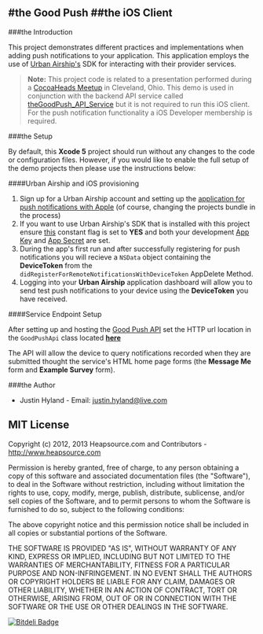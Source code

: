 #the Good Push
##the iOS Client
---

###the Introduction

This project demonstrates different practices and implementations when adding push notifications to your application. This application employs the use of [Urban Airship's](http://urbanairship.com) SDK for interacting with their provider services.


> **Note:** This project code is related to a presentation performed during a [CocoaHeads Meetup](http://www.meetup.com/Cleveland-CocoaHeads/events/135931172/) in Cleveland, Ohio. This demo is used in conjunction with the backend API service called [theGoodPush_API_Service](https://github.com/hylander0/theGoodPush_API_Service) but it is not required to run this iOS client.  For the push notification functionality a iOS Developer membership is required.


###the Setup

By default, this **Xcode 5** project should run without any changes to the code or configuration files. However, if you would like to enable the full setup of the demo projects then please use the instructions below:

####Urban Airship and iOS provisioning 

1. Sign up for a Urban Airship account and setting up the [application for push notifications with Apple](http://docs.urbanairship.com/build/ios.html#set-up-your-application-with-apple) (of course, changing the projects bundle in the process)
2. If you want to use Urban Airship's SDK that is installed with this project ensure [this](https://github.com/hylander0/theGoodPush_iOS_Client/blob/master/theGoodPush/theGoodPush/Common/Constants.m#L21) constant flag is set to **YES** and both your development [App Key](https://github.com/hylander0/theGoodPush_iOS_Client/blob/master/theGoodPush/theGoodPush/AirshipConfig.plist#L8) and [App Secret](https://github.com/hylander0/theGoodPush_iOS_Client/blob/master/theGoodPush/theGoodPush/AirshipConfig.plist#L8) are set.
3. During the app's first run and after successfully registering for push notifications you will recieve a `NSData` object containing the **DeviceToken** from the `didRegisterForRemoteNotificationsWithDeviceToken` AppDelete Method.
4. Logging into your **Urban Airship** application dashboard will allow you to send test push notifications to your device using the **DeviceToken** you have received.


####Service Endpoint Setup

After setting up and hosting the [Good Push API](https://github.com/hylander0/theGoodPush_API_Service) set the HTTP url location in the `GoodPushApi` class located [**here**](https://github.com/hylander0/theGoodPush_iOS_Client/blob/master/theGoodPush/theGoodPush/Services/GoodPushApi.m#L27)

The API will allow the device to query notifications recorded when they are submitted thought the service's HTML home page forms (the **Message Me** form and **Example Survey** form).


###the Author

* Justin Hyland - Email: justin.hyland@live.com

## MIT License

Copyright (c) 2012, 2013 Heapsource.com and Contributors - http://www.heapsource.com

Permission is hereby granted, free of charge, to any person obtaining a copy
of this software and associated documentation files (the "Software"), to deal
in the Software without restriction, including without limitation the rights
to use, copy, modify, merge, publish, distribute, sublicense, and/or sell
copies of the Software, and to permit persons to whom the Software is
furnished to do so, subject to the following conditions:

The above copyright notice and this permission notice shall be included in
all copies or substantial portions of the Software.

THE SOFTWARE IS PROVIDED "AS IS", WITHOUT WARRANTY OF ANY KIND, EXPRESS OR
IMPLIED, INCLUDING BUT NOT LIMITED TO THE WARRANTIES OF MERCHANTABILITY,
FITNESS FOR A PARTICULAR PURPOSE AND NON-INFRINGEMENT. IN NO EVENT SHALL THE
AUTHORS OR COPYRIGHT HOLDERS BE LIABLE FOR ANY CLAIM, DAMAGES OR OTHER
LIABILITY, WHETHER IN AN ACTION OF CONTRACT, TORT OR OTHERWISE, ARISING FROM,
OUT OF OR IN CONNECTION WITH THE SOFTWARE OR THE USE OR OTHER DEALINGS IN
THE SOFTWARE.

[![Bitdeli Badge](https://d2weczhvl823v0.cloudfront.net/hylander0/thegoodpush_ios_client/trend.png)](https://bitdeli.com/free "Bitdeli Badge")